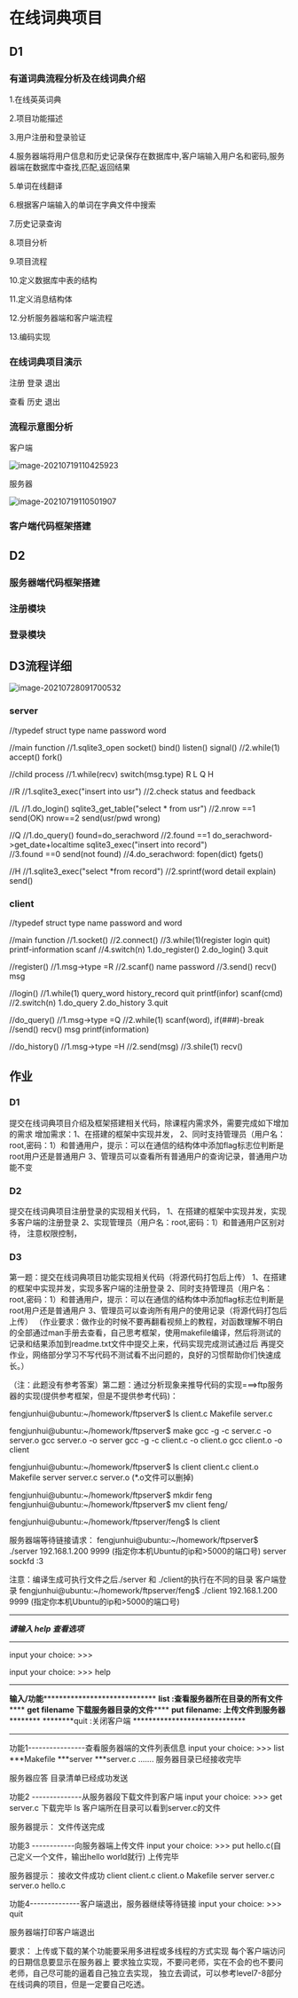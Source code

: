 # 在线词典项目

## D1

### 有道词典流程分析及在线词典介绍

1.在线英英词典

2.项目功能描述

3.用户注册和登录验证

4.服务器端将用户信息和历史记录保存在数据库中,客户端输入用户名和密码,服务器端在数据库中查找,匹配,返回结果

5.单词在线翻译

6.根据客户端输入的单词在字典文件中搜索

7.历史记录查询

8.项目分析

9.项目流程

10.定义数据库中表的结构

11.定义消息结构体

12.分析服务器端和客户端流程

13.编码实现



### 在线词典项目演示

注册  登录 退出

查看  历史  退出

### 流程示意图分析

客户端

![image-20210719110425923](F:/Typora/image-20210719110425923.png)

服务器

![image-20210719110501907](F:/Typora/image-20210719110501907.png)

### 客户端代码框架搭建

## D2

### 服务器端代码框架搭建

### 注册模块

### 登录模块

## D3流程详细

![image-20210728091700532](F:/Typora/image-20210728091700532.png)



### server  

//typedef struct type name password word

//main function
//1.sqlite3_open socket() bind() listen() signal()
//2.while(1) accept() fork()

//child process
//1.while(recv) switch(msg.type) R L Q H

//R 
//1.sqlite3_exec("insert into usr")
//2.check status and feedback

//L 
//1.do_login() sqlite3_get_table("select * from usr") 
//2.nrow ==1 send(OK)   nrow==2 send(usr/pwd wrong)

//Q
//1.do_query() found=do_serachword
//2.found ==1 do_serachword->get_date+localtime sqlite3_exec("insert into record")  
//3.found ==0 send(not found)
//4.do_serachword: fopen(dict) fgets()

//H
//1.sqlite3_exec("select *from record")
//2.sprintf(word detail explain) send()

### client 

//typedef struct type name password and word

//main function
//1.socket()
//2.connect()
//3.while(1)(register login quit) printf-information scanf
//4.switch(n) 1.do_register() 2.do_login() 3.quit

//register()
//1.msg->type =R
//2.scanf() name password
//3.send() recv() msg

//login()
//1.while(1) query_word history_record quit printf(infor) scanf(cmd)
//2.switch(n) 1.do_query 2.do_history 3.quit

//do_query()
//1.msg->type =Q
//2.while(1) scanf(word), if(###)-break
//send() recv() msg printf(information)

//do_history()
//1.msg->type =H
//2.send(msg)
//3.shile(1) recv()

## 作业

### D1

提交在线词典项目介绍及框架搭建相关代码，除课程内需求外，需要完成如下增加的需求
增加需求：1、在搭建的框架中实现并发，
2、同时支持管理员（用户名：root,密码：1）和普通用户，提示：可以在通信的结构体中添加flag标志位判断是root用户还是普通用户
3、管理员可以查看所有普通用户的查询记录，普通用户功能不变

### D2

提交在线词典项目注册登录的实现相关代码，
1、在搭建的框架中实现并发，实现多客户端的注册登录
2、实现管理员（用户名：root,密码：1）和普通用户区别对待， 注意权限控制，

### D3

第一题：提交在线词典项目功能实现相关代码（将源代码打包后上传）
1、在搭建的框架中实现并发，实现多客户端的注册登录
2、同时支持管理员（用户名：root,密码：1）和普通用户，提示：可以在通信的结构体中添加flag标志位判断是root用户还是普通用户
3、管理员可以查询所有用户的使用记录（将源代码打包后上传）
（作业要求：做作业的时候不要再翻看视频上的教程，对函数理解不明白的全部通过man手册去查看，自己思考框架，使用makefile编译，然后将测试的记录和结果添加到readme.txt文件中提交上来，代码实现完成测试通过后
再提交作业，网络部分学习不写代码不测试看不出问题的，良好的习惯帮助你们快速成长。）


（注：此题没有参考答案）第二题：通过分析现象来推导代码的实现===>ftp服务器的实现(提供参考框架，但是不提供参考代码)：

fengjunhui@ubuntu:~/homework/ftpserver$ ls
client.c Makefile server.c

fengjunhui@ubuntu:~/homework/ftpserver$ make
gcc -g -c server.c -o server.o
gcc server.o -o server
gcc -g -c client.c -o client.o
gcc client.o -o client

fengjunhui@ubuntu:~/homework/ftpserver$ ls
client client.c client.o Makefile server server.c server.o
(*.o文件可以删掉)

fengjunhui@ubuntu:~/homework/ftpserver$ mkdir feng
fengjunhui@ubuntu:~/homework/ftpserver$ mv client feng/

fengjunhui@ubuntu:~/homework/ftpserver/feng$ ls
client


服务器端等待链接请求：
fengjunhui@ubuntu:~/homework/ftpserver$ ./server 192.168.1.200 9999 (指定你本机Ubuntu的ip和>5000的端口号)
server sockfd :3

注意：编译生成可执行文件之后./server 和 ./client的执行在不同的目录
客户端登录
fengjunhui@ubuntu:~/homework/ftpserver/feng$ ./client 192.168.1.200 9999 (指定你本机Ubuntu的ip和>5000的端口号)
**************************
***请输入 help 查看选项***
**************************
input your choice: >>>

input your choice: >>> help
*****************************************************
********输入/功能*************************************
********list :查看服务器所在目录的所有文件************
********get filename 下载服务器目录的文件************
********put filename: 上传文件到服务器****************
********quit :关闭客户端 *****************************
******************************************************

功能1----------------查看服务器端的文件列表信息
input your choice: >>> list
***Makefile
***server
***server.c
.......
服务器目录已经接收完毕

服务器应答
目录清单已经成功发送


功能2 --------------从服务器段下载文件到客户端
input your choice: >>> get server.c
下载完毕
ls 客户端所在目录可以看到server.c的文件

服务器提示：
文件传送完成


功能3 ------------向服务器端上传文件
input your choice: >>> put hello.c(自己定义一个文件，输出hello world就行)
上传完毕

服务器提示：
接收文件成功
client client.c client.o Makefile server server.c server.o hello.c


功能4--------------客户端退出，服务器继续等待链接
input your choice: >>> quit

服务器端打印客户端退出

要求：
上传或下载的某个功能要采用多进程或多线程的方式实现
每个客户端访问的日期信息要显示在服务器上
要求独立实现，不要问老师，实在不会的也不要问老师，自己尽可能的逼着自己独立去实现，
独立去调试，可以参考level7-8部分在线词典的项目，但是一定要自己吃透。

